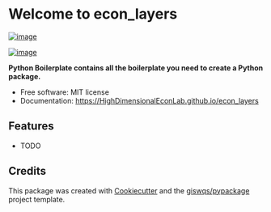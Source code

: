 # Welcome to econ_layers


[![image](https://img.shields.io/pypi/v/econ_layers.svg)](https://pypi.python.org/pypi/econ_layers)

[![image](https://pyup.io/repos/github/HighDimensionalEconLab/econ_layers/shield.svg)](https://pyup.io/repos/github/HighDimensionalEconLab/econ_layers)


**Python Boilerplate contains all the boilerplate you need to create a Python package.**


-   Free software: MIT license
-   Documentation: <https://HighDimensionalEconLab.github.io/econ_layers>
    

## Features

-   TODO

## Credits

This package was created with [Cookiecutter](https://github.com/cookiecutter/cookiecutter) and the [giswqs/pypackage](https://github.com/giswqs/pypackage) project template.

